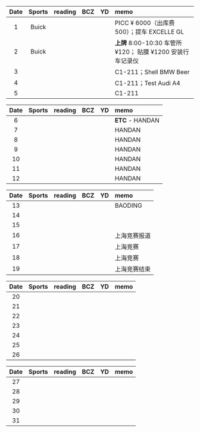 | Date  | Sports | reading | BCZ | YD | memo | 
| :---: | :---: | :---: | :---: | :---: | :--- | 
| 1 | Buick |  |  |  | PICC ¥ 6000（出库费500）；提车 EXCELLE GL| 
| 2 | Buick |  |  |  | **上牌** 8:00-10:30 车管所 ¥120； 贴膜 ¥1200 安装行车记录仪 | 
| 3 |  |  |  |  | C1-211；Shell BMW Beer | 
| 4 |  |  |  |  | C1-211；Test Audi A4 | 
| 5 |  |  |  |  | C1-211 | 

| Date  | Sports | reading | BCZ | YD | memo | 
| :---: | :---: | :---: | :---: | :---: | :--- | 
| 6 |  |  |  |  | **ETC** - HANDAN | 
| 7 |  |  |  |  | HANDAN | 
| 8 |  |  |  |  | HANDAN | 
| 9 |  |  |  |  | HANDAN |   
| 10 |  |  |  |  | HANDAN | 
| 11 |  |  |  |  | HANDAN | 
| 12 |  |  |  |  | HANDAN | 

| Date  | Sports | reading | BCZ | YD | memo | 
| :---: | :---: | :---: | :---: | :---: | :--- | 
| 13 |  |  |  |  | BAODING | 
| 14 |  |  |  |  |  | 
| 15 |  |  |  |  |  | 
| 16 |  |  |  |  | 上海竞赛报道 | 
| 17 |  |  |  |  | 上海竞赛 | 
| 18 |  |  |  |  | 上海竞赛 | 
| 19 |  |  |  |  | 上海竞赛结束 | 

| Date  | Sports | reading | BCZ | YD | memo | 
| :---: | :---: | :---: | :---: | :---: | :--- | 
| 20 |  |  |  |  |  | 
| 21 |  |  |  |  |  | 
| 22 |  |  |  |  |  | 
| 23 |  |  |  |  |  | 
| 24 |  |  |  |  |  | 
| 25 |  |  |  |  |  | 
| 26 |  |  |  |  |  | 

| Date  | Sports | reading | BCZ | YD | memo | 
| :---: | :---: | :---: | :---: | :---: | :--- | 
| 27 |  |  |  |  |  | 
| 28 |  |  |  |  |  | 
| 29 |  |  |  |  |  |  
| 30 |  |  |  |  |  | 
| 31 |  |  |  |  |  | 
